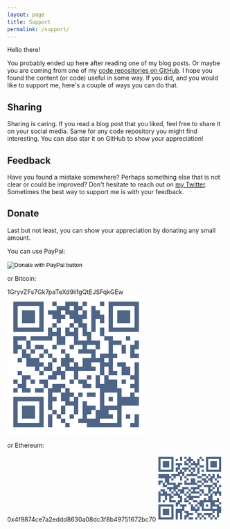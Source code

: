 ```yaml
---
layout: page
title: Support
permalink: /support/
---
```


Hello there!

You probably ended up here after reading one of my blog posts. Or maybe you are
coming from one of my [code repositories on GitHub](https://github.com/ngeor). I
hope you found the content (or code) useful in some way. If you did, and you
would like to support me, here's a couple of ways you can do that.

## Sharing

Sharing is caring. If you read a blog post that you liked, feel free to share it
on your social media. Same for any code repository you might find interesting.
You can also star it on GitHub to show your appreciation!

## Feedback

Have you found a mistake somewhere? Perhaps something else that is not clear or
could be improved? Don't hesitate to reach out on
[my Twitter](https://twitter.com/ngeor). Sometimes the best way to support me is
with your feedback.

## Donate

Last but not least, you can show your appreciation by donating any small amount.

You can use PayPal:

<form action="https://www.paypal.com/cgi-bin/webscr" method="post" target="_top">
<input type="hidden" name="cmd" value="_s-xclick" />
<input type="hidden" name="hosted_button_id" value="3DDPDSSHEUGBN" />
<input type="image" src="https://www.paypalobjects.com/en_US/i/btn/btn_donate_SM.gif" border="0" name="submit" title="PayPal - The safer, easier way to pay online!" alt="Donate with PayPal button" />
<img alt="" border="0" src="https://www.paypal.com/en_NL/i/scr/pixel.gif" width="1" height="1" />
</form>

or Bitcoin:

<div class="center">
  <span class="qr-code">1GryvZFs7Gk7paTeXd9iifgQtEJSFqkGEw</span>
  <img src="/assets/bitcoin.svg" alt="Bitcoin QR code" />
</div>

or Ethereum:

<div class="center">
  <span class="qr-code">0x4f9874ce7a2eddd8630a08dc3f8b49751672bc70</span>
  <img src="/assets/ethereum.png" alt="Ethereum QR code" />
</div>
